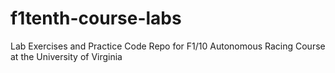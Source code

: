 # f1tenth-course-labs
Lab Exercises and Practice Code Repo for F1/10 Autonomous Racing Course at the University of Virginia
